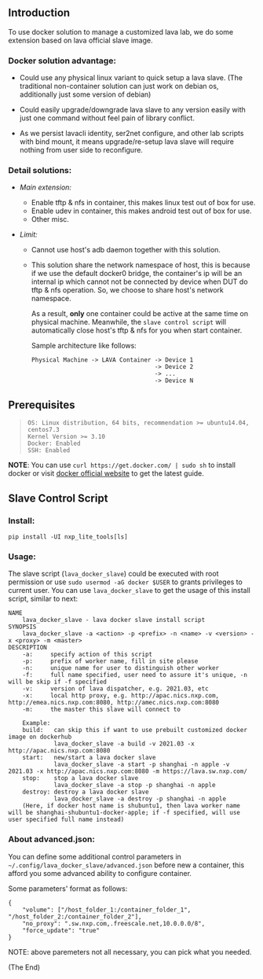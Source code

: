 ## Introduction

To use docker solution to manage a customized lava lab, we do some extension based on lava official slave image.

### Docker solution advantage:

* Could use any physical linux variant to quick setup a lava slave. (The traditional non-container solution can just work on debian os, additionally just some version of debian)

* Could easily upgrade/downgrade lava slave to any version easily with just one command without feel pain of library conflict.

* As we persist lavacli identity, ser2net configure, and other lab scripts with bind mount, it means upgrade/re-setup lava slave will require nothing from user side to reconfigure.

### Detail solutions:

* _Main extension:_

    * Enable tftp & nfs in container, this makes linux test out of box for use.
    * Enable udev in container, this makes android test out of box for use.
    * Other misc.

* _Limit:_
  * Cannot use host's adb daemon together with this solution.

  * This solution share the network namespace of host, this is because if we use the default docker0 bridge, the container's ip will be an internal ip which cannot not be connected by device when DUT do tftp & nfs operation. So, we choose to share host's network namespace.

    As a result, **only** one container could be active at the same time on physical machine. Meanwhile, the `slave control script` will automatically close host's tftp & nfs for you when start container.

    Sample architecture like follows:

        Physical Machine -> LAVA Container -> Device 1
                                           -> Device 2
                                           -> ...
                                           -> Device N

## Prerequisites

>     OS: Linux distribution, 64 bits, recommendation >= ubuntu14.04, centos7.3
>     Kernel Version >= 3.10
>     Docker: Enabled
>     SSH: Enabled

**NOTE**: You can use `curl https://get.docker.com/ | sudo sh` to install docker or visit [docker official website](https://docs.docker.com/install/linux/docker-ce/ubuntu/) to get the latest guide.

## Slave Control Script

### Install:

    pip install -UI nxp_lite_tools[ls]

### Usage:

The slave script (`lava_docker_slave`) could be executed with root permission or use `sudo usermod -aG docker $USER` to grants privileges to current user. You can use `lava_docker_slave` to get the usage of this install script, similar to next:

    NAME
        lava_docker_slave - lava docker slave install script
    SYNOPSIS
        lava_docker_slave -a <action> -p <prefix> -n <name> -v <version> -x <proxy> -m <master>
    DESCRIPTION
        -a:     specify action of this script
        -p:     prefix of worker name, fill in site please
        -n:     unique name for user to distinguish other worker
        -f:     full name specified, user need to assure it's unique, -n will be skip if -f specified
        -v:     version of lava dispatcher, e.g. 2021.03, etc
        -x:     local http proxy, e.g. http://apac.nics.nxp.com, http://emea.nics.nxp.com:8080, http://amec.nics.nxp.com:8080
        -m:     the master this slave will connect to

        Example:
        build:   can skip this if want to use prebuilt customized docker image on dockerhub
                 lava_docker_slave -a build -v 2021.03 -x http://apac.nics.nxp.com:8080
        start:   new/start a lava docker slave
                 lava_docker_slave -a start -p shanghai -n apple -v 2021.03 -x http://apac.nics.nxp.com:8080 -m https://lava.sw.nxp.com/
        stop:    stop a lava docker slave
                 lava_docker_slave -a stop -p shanghai -n apple
        destroy: destroy a lava docker slave
                 lava_docker_slave -a destroy -p shanghai -n apple
        (Here, if docker host name is shubuntu1, then lava worker name will be shanghai-shubuntu1-docker-apple; if -f specified, will use user specified full name instead)

### About advanced.json:

You can define some additional control parameters in `~/.config/lava_docker_slave/advanced.json` before new a container, this afford you some advanced ability to configure container.

Some parameters' format as follows:

    {
        "volume": ["/host_folder_1:/container_folder_1", "/host_folder_2:/container_folder_2"],
        "no_proxy": ".sw.nxp.com,.freescale.net,10.0.0.0/8",
        "force_update": "true"
    }

NOTE: above paremeters not all necessary, you can pick what you needed.

(The End)
